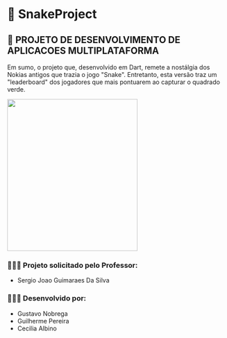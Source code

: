 ﻿# 🐍 SnakeProject 
## 📱 PROJETO DE DESENVOLVIMENTO DE APLICACOES MULTIPLATAFORMA 
Em sumo, o projeto que, desenvolvido em Dart, remete a nostálgia dos Nokias antigos que trazia o jogo "Snake". Entretanto, esta versão traz um "leaderboard" dos jogadores que mais pontuarem ao capturar o quadrado verde.

<img src="https://i.imgur.com/eIwYwmF.png" width="300" height="350"/>

### 👨🏼‍🏫 Projeto solicitado pelo Professor:
- Sergio Joao Guimaraes Da Silva
### 👨🏼‍🎓 Desenvolvido por:
- Gustavo Nobrega
- Guilherme Pereira
- Cecilia Albino
